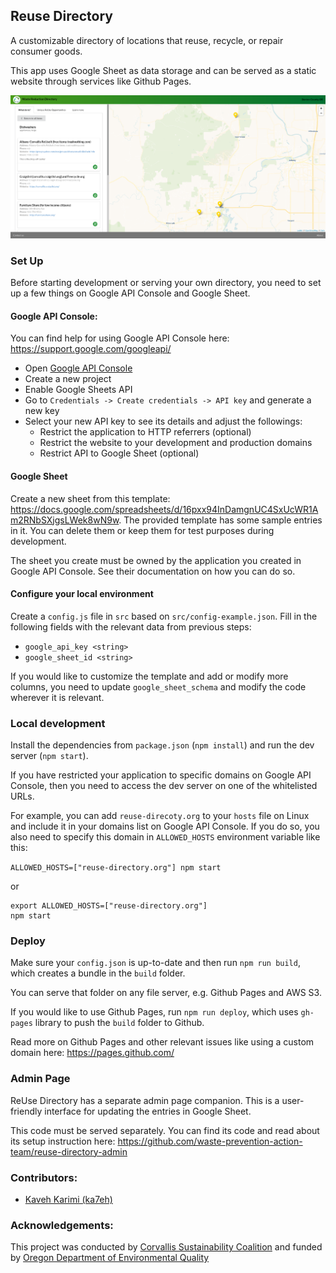 ## Reuse Directory

A customizable directory of locations that reuse, recycle, or repair consumer goods.

This app uses Google Sheet as data storage and can be served as a static website through services like Github Pages.

![screenshot](docs/screenshot_a.png)

### Set Up

Before starting development or serving your own directory, you need to set up a few things on Google API Console and Google Sheet.

#### Google API Console:
You can find help for using Google API Console here: https://support.google.com/googleapi/

- Open [Google API Console](https://console.developers.google.com/)
- Create a new project
- Enable Google Sheets API
- Go to `Credentials -> Create credentials -> API key` and generate a new key
- Select your new API key to see its details and adjust the followings:
    - Restrict the application to HTTP referrers (optional)
    - Restrict the website to your development and production domains
    - Restrict API to Google Sheet (optional)

#### Google Sheet

Create a new sheet from this template: https://docs.google.com/spreadsheets/d/16pxx94InDamgnUC4SxUcWR1Am2RNbSXjgsLWek8wN9w.
The provided template has some sample entries in it. You can delete them or keep them for test purposes during development.

The sheet you create must be owned by the application you created in Google API Console. See their documentation on how you can do so.

#### Configure your local environment

Create a `config.js` file in `src` based on `src/config-example.json`.
Fill in the following fields with the relevant data from previous steps:

- `google_api_key <string>`
- `google_sheet_id <string>`

If you would like to customize the template and add or modify more columns, you need to update `google_sheet_schema` and modify the code wherever it is relevant.

### Local development

Install the dependencies from `package.json` (`npm install`) and run the dev server (`npm start`).

If you have restricted your application to specific domains on Google API Console, then you need to access the dev server on one of the whitelisted URLs.

For example, you can add `reuse-direcoty.org` to your `hosts` file on Linux and include it in your domains list on Google API Console.
If you do so, you also need to specify this domain in `ALLOWED_HOSTS` environment variable like this:

`ALLOWED_HOSTS=["reuse-directory.org"] npm start`
 
 or
 
 ```
 export ALLOWED_HOSTS=["reuse-directory.org"]
 npm start 
 ```

### Deploy

Make sure your `config.json` is up-to-date and then run `npm run build`, which creates a bundle in the `build` folder.

You can serve that folder on any file server, e.g. Github Pages and AWS S3.

If you would like to use Github Pages, run `npm run deploy`, which uses `gh-pages` library to push the `build` folder to Github.

Read more on Github Pages and other relevant issues like using a custom domain here: https://pages.github.com/ 


### Admin Page

ReUse Directory has a separate admin page companion. This is a user-friendly interface for updating the entries in Google Sheet.

This code must be served separately. You can find its code and read about its setup instruction here: https://github.com/waste-prevention-action-team/reuse-directory-admin 


### Contributors:

- [Kaveh Karimi (ka7eh)](https://github.com/ka7eh)

### Acknowledgements:

This project was conducted by [Corvallis Sustainability Coalition](https://sustainablecorvallis.org/) and funded by [Oregon Department of Environmental Quality](https://www.oregon.gov/DEQ)
